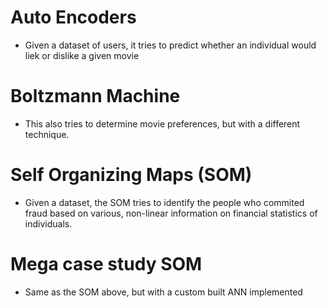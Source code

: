 # Auto Encoders
  - Given a dataset of users, it tries to predict whether an individual would liek or dislike a given movie
  
# Boltzmann Machine
  - This also tries to determine movie preferences, but with a different technique.

# Self Organizing Maps (SOM)
  - Given a dataset, the SOM tries to identify the people who commited fraud based on various, non-linear information on financial statistics of individuals.

# Mega case study SOM
  - Same as the SOM above, but with a custom built ANN implemented
